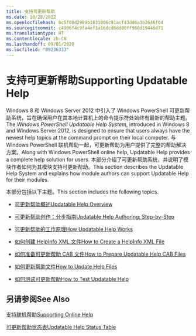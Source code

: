 ```yaml
---
title: 支持可更新帮助
ms.date: 10/28/2012
ms.openlocfilehash: bc5f08d2989b1031806c91acf43dd6a3b2646f04
ms.sourcegitcommit: c4906f4c9fa4ef1a16dcd6dd00ff960d19446d71
ms.translationtype: HT
ms.contentlocale: zh-CN
ms.lasthandoff: 09/01/2020
ms.locfileid: "89236333"
---
```

# <a name="supporting-updatable-help"></a><span data-ttu-id="2e630-102">支持可更新帮助</span><span class="sxs-lookup"><span data-stu-id="2e630-102">Supporting Updatable Help</span></span>

<span data-ttu-id="2e630-103">Windows 8 和 Windows Server 2012 中引入了 Windows PowerShell 可更新帮助系统，旨在确保用户在其本地计算机上的命令提示符处始终有最新的帮助主题。</span><span class="sxs-lookup"><span data-stu-id="2e630-103">The *Windows PowerShell Updatable Help System*, introduced in Windows 8 and Windows Server 2012, is designed to ensure that users always have the newest help topics at the command prompt on their local computer.</span></span> <span data-ttu-id="2e630-104">与 Windows PowerShell 联机帮助一起，可更新帮助为用户提供了完整的帮助解决方案。</span><span class="sxs-lookup"><span data-stu-id="2e630-104">Along with Windows PowerShell online help, Updatable Help provides a complete help solution for users.</span></span> <span data-ttu-id="2e630-105">本部分介绍了可更新帮助系统，并说明了模块作者如何为其模块支持可更新帮助。</span><span class="sxs-lookup"><span data-stu-id="2e630-105">This section describes the Updatable Help System and explains how module authors can support Updatable Help for their modules.</span></span>

<span data-ttu-id="2e630-106">本部分包括以下主题。</span><span class="sxs-lookup"><span data-stu-id="2e630-106">This section includes the following topics.</span></span>

- [<span data-ttu-id="2e630-107">可更新帮助概述</span><span class="sxs-lookup"><span data-stu-id="2e630-107">Updatable Help Overview</span></span>](./updatable-help-overview.md)

- [<span data-ttu-id="2e630-108">可更新帮助创作：分步指南</span><span class="sxs-lookup"><span data-stu-id="2e630-108">Updatable Help Authoring: Step-by-Step</span></span>](./updatable-help-authoring-step-by-step.md)

- [<span data-ttu-id="2e630-109">可更新帮助的工作原理</span><span class="sxs-lookup"><span data-stu-id="2e630-109">How Updatable Help Works</span></span>](./how-updatable-help-works.md)

- [<span data-ttu-id="2e630-110">如何创建 HelpInfo XML 文件</span><span class="sxs-lookup"><span data-stu-id="2e630-110">How to Create a HelpInfo XML File</span></span>](./how-to-create-a-helpinfo-xml-file.md)

- [<span data-ttu-id="2e630-111">如何准备可更新帮助 CAB 文件</span><span class="sxs-lookup"><span data-stu-id="2e630-111">How to Prepare Updatable Help CAB Files</span></span>](./how-to-prepare-updatable-help-cab-files.md)

- [<span data-ttu-id="2e630-112">如何更新帮助文件</span><span class="sxs-lookup"><span data-stu-id="2e630-112">How to Update Help Files</span></span>](./how-to-update-help-files.md)

- [<span data-ttu-id="2e630-113">如何测试可更新帮助</span><span class="sxs-lookup"><span data-stu-id="2e630-113">How to Test Updatable Help</span></span>](./how-to-test-updatable-help.md)

## <a name="see-also"></a><span data-ttu-id="2e630-114">另请参阅</span><span class="sxs-lookup"><span data-stu-id="2e630-114">See Also</span></span>

[<span data-ttu-id="2e630-115">支持联机帮助</span><span class="sxs-lookup"><span data-stu-id="2e630-115">Supporting Online Help</span></span>](./supporting-online-help.md)

[<span data-ttu-id="2e630-116">可更新帮助状态表</span><span class="sxs-lookup"><span data-stu-id="2e630-116">Updatable Help Status Table</span></span>](/windows/deployment/deploy-whats-new)
